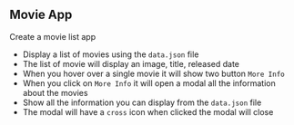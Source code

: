 ## Movie App

Create a movie list app

- Display a list of movies using the `data.json` file
- The list of movie will display an image, title, released date
- When you hover over a single movie it will show two button `More Info`
- When you click on `More Info` it will open a modal all the information about the movies
- Show all the information you can display from the `data.json` file
- The modal will have a `cross` icon when clicked the modal will close
